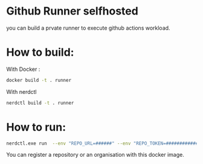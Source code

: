 # Github Runner selfhosted

you can build a prvate runner to execute github actions workload. 

# How to build:

With Docker : 

```bash
docker build -t . runner
```

With nerdctl

```bash
nerdctl build -t . runner
```

# How to run:



```bash
nerdctl.exe run  --env "REPO_URL=######" --env "REPO_TOKEN=############" -it runner
```

You can register a repository or an organisation with this docker image.
